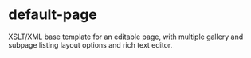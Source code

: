 # default-page
XSLT/XML base template for an editable page, with multiple gallery and subpage listing layout options and rich text editor.
